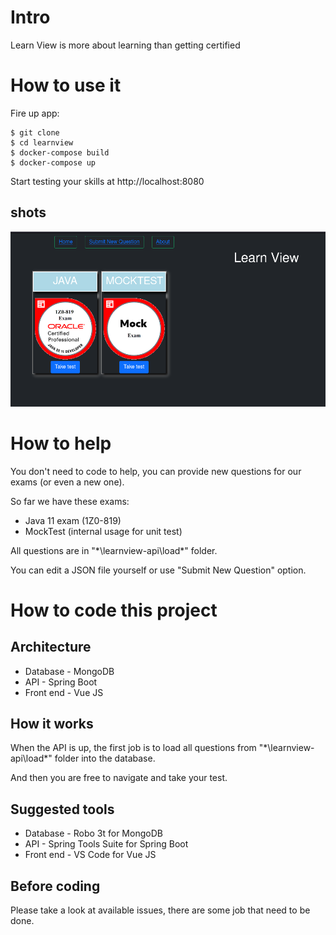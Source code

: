 # Intro

Learn View is more about learning than getting certified

# How to use it


Fire up app: 

```
$ git clone 
$ cd learnview
$ docker-compose build
$ docker-compose up 
```

Start testing your skills at http://localhost:8080

## shots

![home](doc/learnview1.png "Home")


# How to help

You don't need to code to help, you can provide new questions for our exams (or even a new one).

So far we have these exams:

- Java 11 exam (1Z0-819) 
- MockTest (internal usage for unit test)

All questions are in "*\learnview-api\load\*" folder. 

You can edit a JSON file yourself or use "Submit New Question" option. 


# How to code this project

## Architecture

* Database - MongoDB
* API - Spring Boot
* Front end - Vue JS

## How it works

When the API is up, the first job is to load all questions from  "*\learnview-api\load\*" folder into the database.

And then you are free to navigate and take your test.  


## Suggested tools

* Database - Robo 3t for  MongoDB
* API - Spring Tools Suite for Spring Boot
* Front end - VS Code for Vue JS

## Before coding

Please take a look at available issues, there are some job that need to be done. 


